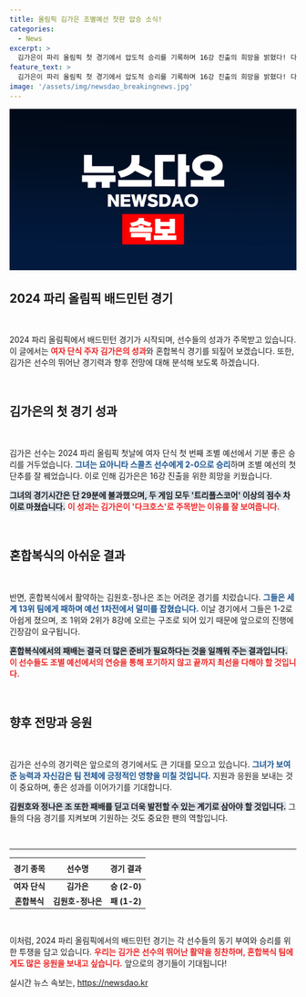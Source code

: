 ```yaml
---
title: 올림픽 김가은 조별예선 첫판 압승 소식!
categories:
  - News
excerpt: >
  김가은이 파리 올림픽 첫 경기에서 압도적 승리를 기록하며 16강 진출의 희망을 밝혔다! 다크호스로 기대를 모으는 그녀의 경기를 놓치지 마세요.
feature_text: >
  김가은이 파리 올림픽 첫 경기에서 압도적 승리를 기록하며 16강 진출의 희망을 밝혔다! 다크호스로 기대를 모으는 그녀의 경기를 놓치지 마세요.
image: '/assets/img/newsdao_breakingnews.jpg'
---
```


<p><img src="/assets/img/newsdao_breakingnews.jpg" alt="implanttips 속보" /></p>

<h2 data-ke-size="size26">2024 파리 올림픽 배드민턴 경기</h2>

<p data-ke-size="size16">&nbsp;</p>

<p>2024 파리 올림픽에서 배드민턴 경기가 시작되며, 선수들의 성과가 주목받고 있습니다. 이 글에서는 <b><span style="color: #ee2323;">여자 단식 주자 김가은의 성과</span></b>와 혼합복식 경기를 되짚어 보겠습니다. 또한, 김가은 선수의 뛰어난 경기력과 향후 전망에 대해 분석해 보도록 하겠습니다. </p>

<p data-ke-size="size16">&nbsp;</p>

<h2 data-ke-size="size26">김가은의 첫 경기 성과</h2>

<p data-ke-size="size16">&nbsp;</p>

<p>김가은 선수는 2024 파리 올림픽 첫날에 여자 단식 첫 번째 조별 예선에서 기분 좋은 승리를 거두었습니다. <b><span style="color: #1a5490;">그녀는 요아니타 스콜츠 선수에게 2-0으로 승리</span></b>하며 조별 예선의 첫 단추를 잘 꿰었습니다. 이로 인해 김가은은 16강 진출을 위한 희망을 키웠습니다. </p>

<p><b><span style="background-color: #21538527;">그녀의 경기시간은 단 29분에 불과했으며, 두 게임 모두 '트리플스코어' 이상의 점수 차이로 마쳤습니다.</span></b> <b><span style="color: #ee2323;">이 성과는 김가은이 '다크호스'로 주목받는 이유를 잘 보여줍니다.</span></b> </p>

<p data-ke-size="size16">&nbsp;</p>

<h2 data-ke-size="size26">혼합복식의 아쉬운 결과</h2>

<p data-ke-size="size16">&nbsp;</p>

<p>반면, 혼합복식에서 활약하는 김원호-정나은 조는 어려운 경기를 치렀습니다. <b><span style="color: #1a5490;">그들은 세계 13위 팀에게 패하며 예선 1차전에서 덜미를 잡혔습니다.</span></b> 이날 경기에서 그들은 1-2로 아쉽게 졌으며, 조 1위와 2위가 8강에 오르는 구조로 되어 있기 때문에 앞으로의 진행에 긴장감이 요구됩니다. </p>

<p><b><span style="background-color: #21538527;">혼합복식에서의 패배는 결국 더 많은 준비가 필요하다는 것을 일깨워 주는 결과입니다.</span></b> <b><span style="color: #ee2323;">이 선수들도 조별 예선에서의 연승을 통해 포기하지 않고 끝까지 최선을 다해야 할 것입니다.</span></b> </p>

<p data-ke-size="size16">&nbsp;</p>

<h2 data-ke-size="size26">향후 전망과 응원</h2>

<p data-ke-size="size16">&nbsp;</p>

<p>김가은 선수의 경기력은 앞으로의 경기에서도 큰 기대를 모으고 있습니다. <b><span style="color: #1a5490;">그녀가 보여준 능력과 자신감은 팀 전체에 긍정적인 영향을 미칠 것입니다.</span></b> 지원과 응원을 보내는 것이 중요하며, 좋은 성과를 이어가기를 기대합니다.</p>

<p><b><span style="background-color: #21538527;">김원호와 정나은 조 또한 패배를 딛고 더욱 발전할 수 있는 계기로 삼아야 할 것입니다.</span></b> 그들의 다음 경기를 지켜보며 기원하는 것도 중요한 팬의 역할입니다.</p>

<p data-ke-size="size16">&nbsp;</p>

<hr>

<table style="width: 100%; border-collapse: collapse;">
  <thead>
    <tr><th style="text-align: center; height: 30px;"><b>경기 종목</b></th><th style="text-align: center; height: 30px;"><b>선수명</b></th><th style="text-align: center; height: 30px;"><b>경기 결과</b></th></tr>
  </thead>
  <tbody>
    <tr><td style="text-align: center; height: 17px;"><b>여자 단식</b></td><td style="text-align: center; height: 17px;"><b>김가은</b></td><td style="text-align: center; height: 17px;"><b>승 (2-0)</b></td></tr>
    <tr><td style="text-align: center; height: 17px;"><b>혼합복식</b></td><td style="text-align: center; height: 17px;"><b>김원호-정나은</b></td><td style="text-align: center; height: 17px;"><b>패 (1-2)</b></td></tr>
  </tbody>
</table>

<p data-ke-size="size16">&nbsp;</p>

<p>이처럼, 2024 파리 올림픽에서의 배드민턴 경기는 각 선수들의 동기 부여와 승리를 위한 투쟁을 담고 있습니다. <b><span style="color: #ee2323;">우리는 김가은 선수의 뛰어난 활약을 칭찬하며, 혼합복식 팀에게도 많은 응원을 보내고 싶습니다.</span></b> 앞으로의 경기들이 기대됩니다!</p>
실시간 뉴스 속보는, <a href="https://newsdao.kr" rel="dofollow">https://newsdao.kr</a>



